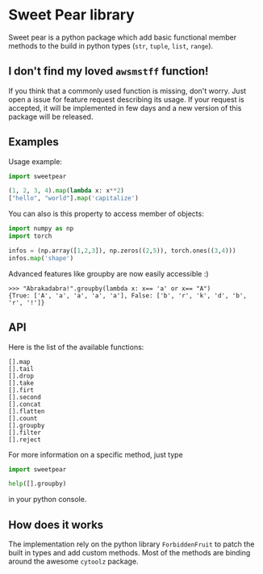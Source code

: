 # Sweet Pear library

Sweet pear is a python package which add
basic functional member methods to the build in
python types (`str`, `tuple`, `list`, `range`).

## I don't find my loved `awsmstff` function!

If you think that a commonly used function is missing,
don't worry. Just open a issue for feature request
describing its usage. If your request is accepted,
it will be implemented in few days and a new version of
this package will be released.

## Examples
Usage example:
```python
import sweetpear

(1, 2, 3, 4).map(lambda x: x**2)
["hello", "world"].map('capitalize')
```

You can also is this property to access member of objects:
```python
import numpy as np
import torch

infos = (np.array([1,2,3]), np.zeros((2,5)), torch.ones((3,4)))
infos.map('shape')
```

Advanced features like groupby are now easily accessible :)
```
>>> "Abrakadabra!".groupby(lambda x: x== 'a' or x== "A")
{True: ['A', 'a', 'a', 'a', 'a'], False: ['b', 'r', 'k', 'd', 'b', 'r', '!']}
```

## API
Here is the list of the available functions:
```
[].map
[].tail
[].drop
[].take
[].firt
[].second
[].concat
[].flatten
[].count
[].groupby
[].filter
[].reject
```

For more information on a specific method, just type
```python
import sweetpear

help([].groupby)
```
in your python console.

## How does it works

The implementation rely on the python library `ForbiddenFruit` to patch the built in types
and add custom methods.
Most of the methods are binding around the awesome `cytoolz` package.
